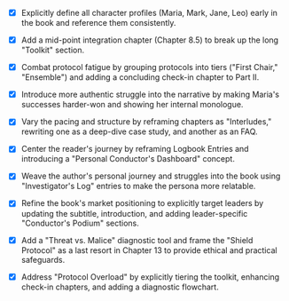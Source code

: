 - [x] Explicitly define all character profiles (Maria, Mark, Jane, Leo) early in the book and reference them consistently.
- [x] Add a mid-point integration chapter (Chapter 8.5) to break up the long "Toolkit" section.
- [x] Combat protocol fatigue by grouping protocols into tiers ("First Chair," "Ensemble") and adding a concluding check-in chapter to Part II.
- [x] Introduce more authentic struggle into the narrative by making Maria's successes harder-won and showing her internal monologue.
- [x] Vary the pacing and structure by reframing chapters as "Interludes," rewriting one as a deep-dive case study, and another as an FAQ.
- [x] Center the reader's journey by reframing Logbook Entries and introducing a "Personal Conductor's Dashboard" concept.
- [x] Weave the author's personal journey and struggles into the book using "Investigator's Log" entries to make the persona more relatable.
- [x] Refine the book's market positioning to explicitly target leaders by updating the subtitle, introduction, and adding leader-specific "Conductor's Podium" sections.
- [x] Add a "Threat vs. Malice" diagnostic tool and frame the "Shield Protocol" as a last resort in Chapter 13 to provide ethical and practical safeguards.
- [x] Address "Protocol Overload" by explicitly tiering the toolkit, enhancing check-in chapters, and adding a diagnostic flowchart.
      